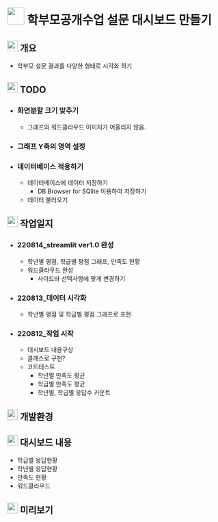 # <img src="https://raw.githubusercontent.com/FortAwesome/Font-Awesome/6.x/svgs/solid/chart-line.svg" width="40" height="40"> 학부모공개수업 설문 대시보드 만들기 

## <img src="https://raw.githubusercontent.com/FortAwesome/Font-Awesome/6.x/svgs/solid/star-of-life.svg" width="25" height="25"> 개요
- 학부모 설문 결과를 다양한 형태로 시각화 하기

## <img src="https://raw.githubusercontent.com/FortAwesome/Font-Awesome/6.x/svgs/solid/clipboard-check.svg" width="25" height="25"> TODO
- ### 화면분할 크기 맞추기
  - 그래프와 워드클라우드 이미지가 어울리지 않음.
- ### 그래프 Y축의 영역 설정 
- ### 데이터베이스 적용하기
  - 데이터베이스에 데이터 저장하기
    - DB Browser for SQlite 이용하여 저장하기
  - 데이터 불러오기


## <img src="https://raw.githubusercontent.com/FortAwesome/Font-Awesome/6.x/svgs/solid/pencil.svg" width="25" height="25"> 작업일지
- ### 220814_streamlit ver1.0 완성
  - 학년별 평점, 학급별 평점 그래프, 만족도 현황
  - 워드클라우드 완성
    - 사이드바 선택사항에 맞게 변경하기
  
- ### 220813_데이터 시각화
  - 학년별 평점 및 학급별 평점 그래프로 표현

- ### 220812_작업 시작 
  - 대시보드 내용구상
  - 클래스로 구현?
  - 코드테스트
    - 학년별 만족도 평균
    - 학급별 만족도 평균
    - 학년별, 학급별 응답수 카운트

## <img src="https://raw.githubusercontent.com/FortAwesome/Font-Awesome/6.x/svgs/solid/code.svg" width="25" height="25"> 개발환경


## <img src="https://raw.githubusercontent.com/FortAwesome/Font-Awesome/6.x/svgs/solid/gauge-high.svg" width="25" height="25"> 대시보드 내용
- 학급별 응답현황
- 학년별 응답현황
- 만족도 현황
- 워드클라우드

## <img src="https://raw.githubusercontent.com/FortAwesome/Font-Awesome/6.x/svgs/solid/image.svg" width="25" height="25"> 미리보기
